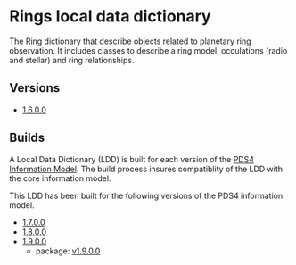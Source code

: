 # Rings local data dictionary

The Ring dictionary that describe objects related to planetary ring observation. It includes classes to describe a 
ring model, occulations (radio and stellar) and ring relationships.

## Versions

- [1.6.0.0](src/1.6.0.0)

## Builds

A Local Data Dictionary (LDD) is built for each version of the [PDS4 Information Model](https://pds.nasa.gov/pds4/doc/im/).
The build process insures compatiblity of the LDD with the core information model.

This LDD has been built for the following versions of the PDS4 information model.

- [1.7.0.0](build/1.7.0.0)
- [1.8.0.0](build/1.8.0.0)
- [1.9.0.0](build/1.9.0.0)
	- package: [v1.9.0.0](https://github.com/nasa-pds/ldd-rings/releases/tag/v1.9.0.0)